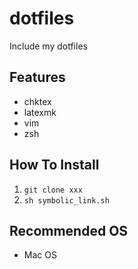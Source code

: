 # dotfiles

Include my dotfiles 

## Features 
- chktex
- latexmk
- vim
- zsh

## How To Install
1. `git clone xxx`
2. `sh symbolic_link.sh`

## Recommended OS
- Mac OS 


